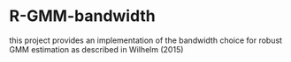 # R-GMM-bandwidth
this project provides an implementation of the bandwidth choice for robust GMM estimation as described in Wilhelm (2015)
